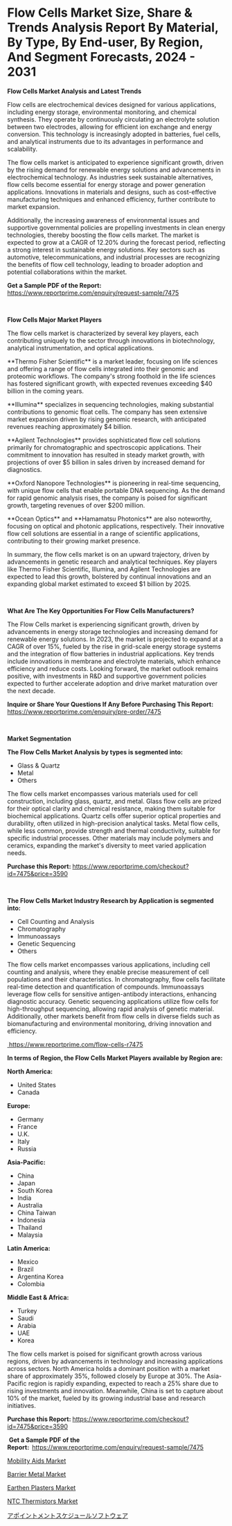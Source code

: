 <p><h1>Flow Cells Market Size, Share & Trends Analysis Report By Material, By Type, By End-user, By Region, And Segment Forecasts, 2024 - 2031</h1></p><p><strong>Flow Cells Market Analysis and Latest Trends</strong></p>
<p><p>Flow cells are electrochemical devices designed for various applications, including energy storage, environmental monitoring, and chemical synthesis. They operate by continuously circulating an electrolyte solution between two electrodes, allowing for efficient ion exchange and energy conversion. This technology is increasingly adopted in batteries, fuel cells, and analytical instruments due to its advantages in performance and scalability.</p><p>The flow cells market is anticipated to experience significant growth, driven by the rising demand for renewable energy solutions and advancements in electrochemical technology. As industries seek sustainable alternatives, flow cells become essential for energy storage and power generation applications. Innovations in materials and designs, such as cost-effective manufacturing techniques and enhanced efficiency, further contribute to market expansion.</p><p>Additionally, the increasing awareness of environmental issues and supportive governmental policies are propelling investments in clean energy technologies, thereby boosting the flow cells market. The market is expected to grow at a CAGR of 12.20% during the forecast period, reflecting a strong interest in sustainable energy solutions. Key sectors such as automotive, telecommunications, and industrial processes are recognizing the benefits of flow cell technology, leading to broader adoption and potential collaborations within the market.</p></p>
<p><strong>Get a Sample PDF of the Report:&nbsp;</strong> <a href="https://www.reportprime.com/enquiry/request-sample/7475">https://www.reportprime.com/enquiry/request-sample/7475</a></p>
<p>&nbsp;</p>
<p><strong>Flow Cells Major Market Players</strong></p>
<p><p>The flow cells market is characterized by several key players, each contributing uniquely to the sector through innovations in biotechnology, analytical instrumentation, and optical applications. </p><p>**Thermo Fisher Scientific** is a market leader, focusing on life sciences and offering a range of flow cells integrated into their genomic and proteomic workflows. The company's strong foothold in the life sciences has fostered significant growth, with expected revenues exceeding $40 billion in the coming years.</p><p>**Illumina** specializes in sequencing technologies, making substantial contributions to genomic float cells. The company has seen extensive market expansion driven by rising genomic research, with anticipated revenues reaching approximately $4 billion.</p><p>**Agilent Technologies** provides sophisticated flow cell solutions primarily for chromatographic and spectroscopic applications. Their commitment to innovation has resulted in steady market growth, with projections of over $5 billion in sales driven by increased demand for diagnostics.</p><p>**Oxford Nanopore Technologies** is pioneering in real-time sequencing, with unique flow cells that enable portable DNA sequencing. As the demand for rapid genomic analysis rises, the company is poised for significant growth, targeting revenues of over $200 million.</p><p>**Ocean Optics** and **Hamamatsu Photonics** are also noteworthy, focusing on optical and photonic applications, respectively. Their innovative flow cell solutions are essential in a range of scientific applications, contributing to their growing market presence.</p><p>In summary, the flow cells market is on an upward trajectory, driven by advancements in genetic research and analytical techniques. Key players like Thermo Fisher Scientific, Illumina, and Agilent Technologies are expected to lead this growth, bolstered by continual innovations and an expanding global market estimated to exceed $1 billion by 2025.</p></p>
<p>&nbsp;</p>
<p><strong>What Are The Key Opportunities For Flow Cells Manufacturers?</strong></p>
<p><p>The Flow Cells market is experiencing significant growth, driven by advancements in energy storage technologies and increasing demand for renewable energy solutions. In 2023, the market is projected to expand at a CAGR of over 15%, fueled by the rise in grid-scale energy storage systems and the integration of flow batteries in industrial applications. Key trends include innovations in membrane and electrolyte materials, which enhance efficiency and reduce costs. Looking forward, the market outlook remains positive, with investments in R&D and supportive government policies expected to further accelerate adoption and drive market maturation over the next decade.</p></p>
<p><strong>Inquire or Share Your Questions If Any Before Purchasing This Report:</strong> <a href="https://www.reportprime.com/enquiry/pre-order/7475">https://www.reportprime.com/enquiry/pre-order/7475</a></p>
<p>&nbsp;</p>
<p><strong>Market Segmentation</strong></p>
<p><strong>The Flow Cells Market Analysis by types is segmented into:</strong></p>
<p><ul><li>Glass & Quartz</li><li>Metal</li><li>Others</li></ul></p>
<p><p>The flow cells market encompasses various materials used for cell construction, including glass, quartz, and metal. Glass flow cells are prized for their optical clarity and chemical resistance, making them suitable for biochemical applications. Quartz cells offer superior optical properties and durability, often utilized in high-precision analytical tasks. Metal flow cells, while less common, provide strength and thermal conductivity, suitable for specific industrial processes. Other materials may include polymers and ceramics, expanding the market's diversity to meet varied application needs.</p></p>
<p><strong>Purchase this Report:&nbsp;</strong><a href="https://www.reportprime.com/checkout?id=7475&price=3590">https://www.reportprime.com/checkout?id=7475&price=3590</a></p>
<p>&nbsp;</p>
<p><strong>The Flow Cells Market Industry Research by Application is segmented into:</strong></p>
<p><ul><li>Cell Counting and Analysis</li><li>Chromatography</li><li>Immunoassays</li><li>Genetic Sequencing</li><li>Others</li></ul></p>
<p><p>The flow cells market encompasses various applications, including cell counting and analysis, where they enable precise measurement of cell populations and their characteristics. In chromatography, flow cells facilitate real-time detection and quantification of compounds. Immunoassays leverage flow cells for sensitive antigen-antibody interactions, enhancing diagnostic accuracy. Genetic sequencing applications utilize flow cells for high-throughput sequencing, allowing rapid analysis of genetic material. Additionally, other markets benefit from flow cells in diverse fields such as biomanufacturing and environmental monitoring, driving innovation and efficiency.</p></p>
<p><a href="https://www.reportprime.com/flow-cells-r7475">&nbsp;https://www.reportprime.com/flow-cells-r7475</a></p>
<p><strong>In terms of Region, the Flow Cells Market Players available by Region are:</strong></p>
<p>
    <p> <strong> North America: </strong>
        <ul>
            <li>United States</li>
            <li>Canada</li>
        </ul>
        </p> 
    <p> <strong> Europe: </strong>
        <ul>
            <li>Germany</li>
            <li>France</li>
            <li>U.K.</li>
            <li>Italy</li>
            <li>Russia</li>
        </ul>
        </p> 
    <p> <strong> Asia-Pacific: </strong>
        <ul>
            <li>China</li>
            <li>Japan</li>
            <li>South Korea</li>
            <li>India</li>
            <li>Australia</li>
            <li>China Taiwan</li>
            <li>Indonesia</li>
            <li>Thailand</li>
            <li>Malaysia</li>
        </ul>
        </p> 
    <p> <strong> Latin America: </strong>
        <ul>
            <li>Mexico</li>
            <li>Brazil</li>
            <li>Argentina Korea</li>
            <li>Colombia</li>
        </ul>
        </p> 
    <p> <strong> Middle East & Africa: </strong>
        <ul>
            <li>Turkey</li>
            <li>Saudi</li>
            <li>Arabia</li>
            <li>UAE</li>
            <li>Korea</li>
        </ul>
    </p>
    </p>
<p><p>The flow cells market is poised for significant growth across various regions, driven by advancements in technology and increasing applications across sectors. North America holds a dominant position with a market share of approximately 35%, followed closely by Europe at 30%. The Asia-Pacific region is rapidly expanding, expected to reach a 25% share due to rising investments and innovation. Meanwhile, China is set to capture about 10% of the market, fueled by its growing industrial base and research initiatives.</p></p>
<p><strong>Purchase this Report: </strong><a href="https://www.reportprime.com/checkout?id=7475&price=3590">https://www.reportprime.com/checkout?id=7475&price=3590</a></p>
<p>&nbsp;<strong>Get a Sample PDF of the Report:&nbsp;&nbsp;</strong><a href="https://www.reportprime.com/enquiry/request-sample/7475">https://www.reportprime.com/enquiry/request-sample/7475</a></p>
<p><strong></strong></p>
<p><p><a href="https://medium.com/@orinschowalter/the-market-for-mobility-aids-market-is-examined-in-this-report-along-with-the-factors-that-are-817de15b1dcd">Mobility Aids Market</a></p><p><a href="https://issuu.com/reportprime-2/docs/barrier-metal-market-size-2030.pptx_3d4a4e6961bc52">Barrier Metal Market</a></p><p><a href="https://issuu.com/reportprime-2/docs/earthen-plasters-market-size-2030.p_5fb0ba5dc5a7d9">Earthen Plasters Market</a></p><p><a href="https://github.com/julyju69/Market-Research-Report-List-5/blob/main/ntc-thermistors-market.md">NTC Thermistors Market</a></p><p><a href="https://medium.com/@adfwe254/appointment-schedule-software-market-%E3%81%AF-%E3%82%B3%E3%82%B9%E3%83%88%E7%AE%A1%E7%90%86%E3%81%A8%E5%8A%B9%E7%8E%87%E5%90%91%E4%B8%8A%E3%82%92%E5%84%AA%E5%85%88%E3%81%97%E3%81%BE%E3%81%99-%E3%81%95%E3%82%89%E3%81%AB-%E5%A0%B1%E5%91%8A%E6%9B%B8%E3%81%AF%E5%B8%82%E5%A0%B4%E3%81%AE%E9%9C%80%E8%A6%81%E9%9D%A2%E3%81%A8%E4%BE%9B%E7%B5%A6%E9%9D%A2%E3%81%AE%E4%B8%A1%E6%96%B9%E3%82%92%E3%82%AB%E3%83%90%E3%83%BC%E3%81%97%E3%81%A6%E3%81%84%E3%81%BE%E3%81%99-d93071e12ecb">アポイントメントスケジュールソフトウェア</a></p></p>